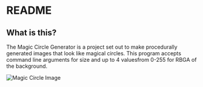 # README #

## What is this? ##
The Magic Circle Generator is a project set out to make procedurally generated images that look like magical circles. This program accepts command line arguments for size and up to 4 valuesfrom 0-255 for RBGA of the background.

![Magic Circle Image](https://raw.githubusercontent.com/kinglegon/Magic-Circle-Generator/master/Generator/MagicCircle.png)